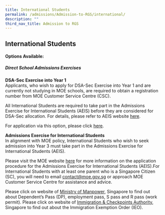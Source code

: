 ```yaml
---
title: International Students
permalink: /admissions/Admission-to-RGS/international/
description: ""
third_nav_title: Admission to RGS
---
```

## International Students

#### Options Available:

##### Direct School Admissions Exercises

**DSA-Sec Exercise into Year 1**<br>
Applicants, who wish to apply for DSA-Sec Exercise into Year 1 and are currently not studying in MOE schools, are required to obtain a registration number from MOE Customer Service Centre (CSC).  
  
All International Students are required to take part in the Admissions Exercise for International Students (AEIS) before they are considered for DSA-Sec allocation. For details, please refer to AEIS website [here](https://www.moe.gov.sg/international-students/aeis).  
  
For application via this option, please click [here](https://www.rgs.edu.sg/admissions/admission-to-rgs/year-1-via-dsa).

**Admissions Exercise for International Students**<br>
In alignment with MOE policy, International Students who wish to seek admission into Year 3 must take part in the Admissions Exercise for International Students (AEIS).  
      
Please visit the MOE website [here](https://www.moe.gov.sg/international-students) for more information on the application procedure for the Admissions Exercise for International Students (AEIS).For International Students with at least one parent who is a Singapore Citizen (SC), you will need to email [contact@moe.gov.sg](mailto:contact@moe.gov.sg) or approach MOE Customer Service Centre for assistance and advice.  

Please click on website of [Ministry of Manpower](http://www.mom.gov.sg/), Singapore to find out about Dependent’s Pass (DP), employment pass, S pass and R pass (work permit). Please click on website of [Immigration & Checkpoints Authority](http://www.ica.gov.sg/), Singapore to find out about the Immigration Exemption Order (IEO).